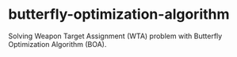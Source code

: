 # butterfly-optimization-algorithm
Solving Weapon Target Assignment (WTA) problem with Butterfly Optimization Algorithm (BOA).
